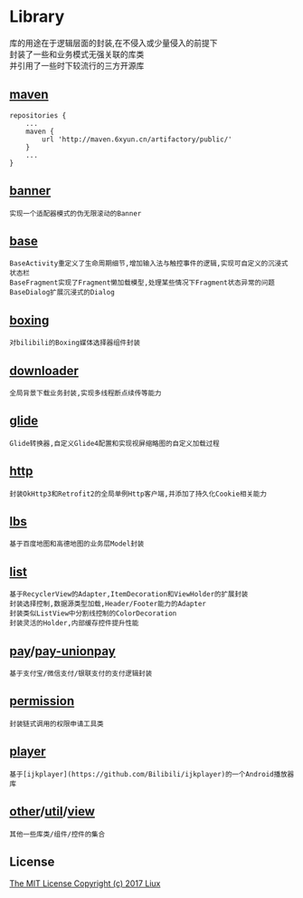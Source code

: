 Library
===
库的用途在于逻辑层面的封装,在不侵入或少量侵入的前提下<br>
封装了一些和业务模式无强关联的库类<br>
并引用了一些时下较流行的三方开源库

[maven](http://maven.6xyun.cn)
---
```
repositories {
    ...
    maven {
        url 'http://maven.6xyun.cn/artifactory/public/'
    }
    ...
}
```

[banner](/banner/README.md)
---
	实现一个适配器模式的伪无限滚动的Banner

[base](/base/README.md)
---
	BaseActivity重定义了生命周期细节,增加输入法与触控事件的逻辑,实现可自定义的沉浸式状态栏
	BaseFragment实现了Fragment懒加载模型,处理某些情况下Fragment状态异常的问题
	BaseDialog扩展沉浸式的Dialog

[boxing](/boxing/README.md)
---
	对bilibili的Boxing媒体选择器组件封装

[downloader](/downloader/README.md)
---
	全局背景下载业务封装,实现多线程断点续传等能力

[glide](/glide/README.md)
---
	Glide转换器,自定义Glide4配置和实现视屏缩略图的自定义加载过程

[http](/http/README.md)
---
	封装OkHttp3和Retrofit2的全局单例Http客户端,并添加了持久化Cookie相关能力

[lbs](/lbs/README.md)
---
	基于百度地图和高德地图的业务层Model封装

[list](/list/README.md)
---
	基于RecyclerView的Adapter,ItemDecoration和ViewHolder的扩展封装
	封装选择控制,数据源类型加载,Header/Footer能力的Adapter
	封装类似ListView中分割线控制的ColorDecoration
	封装灵活的Holder,内部缓存控件提升性能

[pay](/pay/README.md)/[pay-unionpay](/pay-unionpay/README.md)
---
	基于支付宝/微信支付/银联支付的支付逻辑封装

[permission](/permission/README.md)
---
	封装链式调用的权限申请工具类

[player](/player/README.md)
---
	基于[ijkplayer](https://github.com/Bilibili/ijkplayer)的一个Android播放器库

[other](/other/README.md)/[util](/util/README.md)/[view](/view/README.md)
---
	其他一些库类/组件/控件的集合

License
---
[The MIT License Copyright (c) 2017 Liux](/LICENSE.txt)